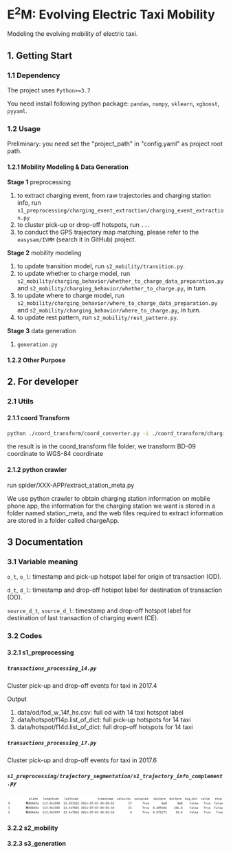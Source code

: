 # E<sup>2</sup>M: Evolving Electric Taxi Mobility
Modeling the evolving mobility of electric taxi.

## 1. Getting Start
### 1.1 Dependency
The project uses `Python>=3.7`

You need install following python package: `pandas`, `numpy`, `sklearn`, `xgboost`, `pyyaml`.
### 1.2 Usage
Preliminary: you need set the "project_path" in "config.yaml" as project root path.
#### 1.2.1 Mobility Modeling & Data Generation
**Stage 1** preprocessing

1. to extract charging event, from raw trajectories and charging station info, run 
`s1_preprocessing/charging_event_extraction/charging_event_extraction.py`
2. to cluster pick-up or drop-off hotspots, run `...`
3. to conduct the GPS trajectory map matching, please refer to the `easysam/IVMM` (search it in GitHub) project.

**Stage 2** mobility modeling
1. to update transition model, run `s2_mobility/transition.py`.
2. to update whether to charge model, run `s2_mobility/charging_behavior/whether_to_charge_data_preparation.py` and 
`s2_mobility/charging_behavior/whether_to_charge.py`, in turn.
3. to update where to charge model, run `s2_mobility/charging_behavior/where_to_charge_data_preparation.py` and 
`s2_mobility/charging_behavior/where_to_charge.py`, in turn.
4. to update rest pattern, run `s2_mobility/rest_pattern.py`.

**Stage 3** data generation
1. `generation.py`

#### 1.2.2 Other Purpose

## 2. For developer
### 2.1 Utils
#### 2.1.1 coord Transform

```bash
python ./coord_transform/coord_converter.py -i ./coord_transform/charging_station_bd.csv -o ./coord_transform/charging_station_wsg.csv -t b2g -n lng -a lat
```

the result is in the coord_transform file folder, we transform BD-09  coordinate to WGS-84  coordinate 

#### 2.1.2 python crawler

run spider/XXX-APP/extract_station_meta.py

We use python crawler to obtain charging station information on mobile phone app, the information for the charging station we want is stored in a folder named station_meta, and the web files required to extract information are stored in a folder called chargeApp.

## 3 Documentation
### 3.1 Variable meaning

`o_t`, `o_l`: timestamp and pick-up hotspot label for origin of transaction (OD).

`d_t`, `d_l`: timestamp and drop-off hotspot label for destination of transaction (OD).

`source_d_t`, `source_d_l`: timestamp and drop-off hotspot label for destination of last transaction of charging event (CE).

### 3.2 Codes
#### 3.2.1 s1_preprocessing
##### `transactions_processing_14.py`
Cluster pick-up and drop-off events for taxi in 2017.4

Output
1. data/od/fod_w_14f_hs.csv: full od with 14 taxi hotspot label
2. data/hotspot/f14p.list_of_dict: full pick-up hotspots for 14 taxi
3. data/hotspot/f14d.list_of_dict: full drop-off hotspots for 14 taxi
##### `transactions_processing_17.py`
Cluster pick-up and drop-off events for taxi in 2017.6
##### `s1_preprocessing/trajectory_segmentation/s1_trajectory_info_complement.py`
![img_1.png](img_1.png)
#### 3.2.2 s2_mobility
#### 3.2.3 s3_generation
